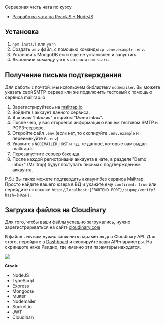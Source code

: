 Серверная часть чата по курсу

- [Разработка чата на ReactJS + NodeJS](https://www.youtube.com/watch?v=iAV8TPaNt_A&list=PL0FGkDGJQjJFDr8R3D6dFVa1nhce_2-ly)

## Установка

1. `npm install` или `yarn`
2. Создать `.env` файл, с помощью команды `cp .env.example .env`.
3. Установить MongoDB если еще не установлен и запустить.
4. Выполнить команду `yarn start` или `npm start`.

## Получение письма подтверждения

Для работы с почтой, мы используем библиотеку `nodemailer`. Вы можете указать свой SMTP-сервер или же подключить
тестовый с помощью сервиса mailtrap.io

1. Зарегистрируйтесь на [mailtrap.io](https://mailtrap.io)
2. Войдите в аккаунт данного сервиса.
3. В списке "Inboxes" откройте "Demo inbox".
4. После чего, у вас откроется информация о вашем тестовом SMTP и POP3-сервере.
5. Откройте файл `.env` (если нет, то скопируйте `.env.example` и переименуйте в `.env`)
6. Укажите в `NODEMAILER_HOST` и т.д. те данные, которые вам выдал mailtrap.io
7. Перезапустите сервер бэкенда.
8. После каждой регистриации аккаунта в чате, в разделе "Demo inbox" (Mailtrap) будут поступать письма с подтверждением
   аккаунта.

P.S.: Вы также можете подтвердить аккаунт без сервиса Mailtrap. Просто найдите вашего юзера в БД и укажите
ему `confirmed: true` или перейдите по ссылке `http://localhost:{FRONTEND_PORT}/signup/verify?hash={HASH}`.

## Загрузка файлов на Cloudinary

Для того, чтобы ваши файлы успешно загружались, нужно зарегистрироваться на
сайте [cloudinary.com](https://cloudinary.com/)

В файле `.env` вам нужно заполнить параметры для Cloudinary API. Для этого, перейдите
в [Dashboard](https://cloudinary.com/console) и скопируйте ваши API-параметры. На скриншоте ниже Pвидно, где именно эти
парамтеры находятся.

![](https://image.prntscr.com/image/qc8PzHb4TaWhj_k76D9TKA.png)

**Stack:**

- NodeJS
- TypeScript
- Express
- Mongoose
- Multer
- Nodemailer
- Socket.io
- JWT
- Cloudinary
